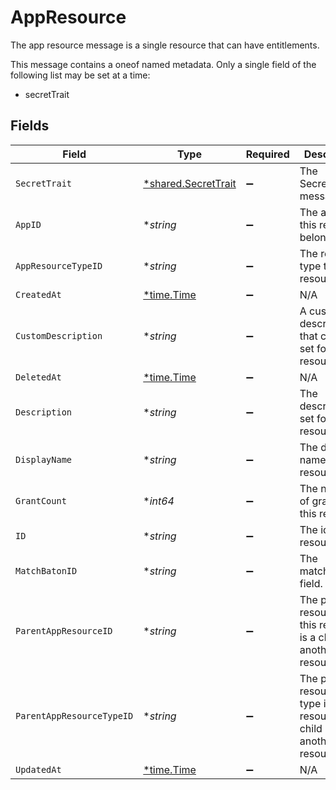 # AppResource

The app resource message is a single resource that can have entitlements.

This message contains a oneof named metadata. Only a single field of the following list may be set at a time:
  - secretTrait



## Fields

| Field                                                                         | Type                                                                          | Required                                                                      | Description                                                                   |
| ----------------------------------------------------------------------------- | ----------------------------------------------------------------------------- | ----------------------------------------------------------------------------- | ----------------------------------------------------------------------------- |
| `SecretTrait`                                                                 | [*shared.SecretTrait](../../../pkg/models/shared/secrettrait.md)              | :heavy_minus_sign:                                                            | The SecretTrait message.                                                      |
| `AppID`                                                                       | **string*                                                                     | :heavy_minus_sign:                                                            | The app that this resource belongs to.                                        |
| `AppResourceTypeID`                                                           | **string*                                                                     | :heavy_minus_sign:                                                            | The resource type that this resource is.                                      |
| `CreatedAt`                                                                   | [*time.Time](https://pkg.go.dev/time#Time)                                    | :heavy_minus_sign:                                                            | N/A                                                                           |
| `CustomDescription`                                                           | **string*                                                                     | :heavy_minus_sign:                                                            | A custom description that can be set for a resource.                          |
| `DeletedAt`                                                                   | [*time.Time](https://pkg.go.dev/time#Time)                                    | :heavy_minus_sign:                                                            | N/A                                                                           |
| `Description`                                                                 | **string*                                                                     | :heavy_minus_sign:                                                            | The description set for the resource.                                         |
| `DisplayName`                                                                 | **string*                                                                     | :heavy_minus_sign:                                                            | The display name for this resource.                                           |
| `GrantCount`                                                                  | **int64*                                                                      | :heavy_minus_sign:                                                            | The number of grants to this resource.                                        |
| `ID`                                                                          | **string*                                                                     | :heavy_minus_sign:                                                            | The id of the resource.                                                       |
| `MatchBatonID`                                                                | **string*                                                                     | :heavy_minus_sign:                                                            | The matchBatonId field.                                                       |
| `ParentAppResourceID`                                                         | **string*                                                                     | :heavy_minus_sign:                                                            | The parent resource id, if this resource is a child of another resource.      |
| `ParentAppResourceTypeID`                                                     | **string*                                                                     | :heavy_minus_sign:                                                            | The parent resource type id, if this resource is a child of another resource. |
| `UpdatedAt`                                                                   | [*time.Time](https://pkg.go.dev/time#Time)                                    | :heavy_minus_sign:                                                            | N/A                                                                           |